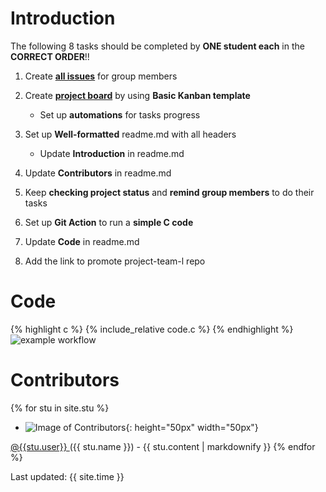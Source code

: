 # Introduction
The following 8 tasks should be completed by **ONE student each** in the **CORRECT ORDER**!!

1. Create **[all issues](https://github.com/csci3251-2021/project-team-l/issues)** for group members

2. Create **[project board](https://docs.github.com/en/github/managing-your-work-on-github/about-project-boards)** by using **Basic Kanban template**
   - Set up **automations** for tasks progress

3. Set up **Well-formatted** readme.md with all headers
   - Update **Introduction** in readme.md

4. Update **Contributors** in readme.md

5. Keep **checking project status** and **remind group members** to do their tasks

6. Set up **Git Action** to run a **simple C code**

7. Update **Code** in readme.md

8. Add the link to promote project-team-l repo
# Code
{% highlight c %} {% include_relative code.c %} {% endhighlight %}
![example workflow](https://github.com/csci3251-2021/project-team-l/actions/workflows/main.yml/badge.svg)

# Contributors
{% for stu in site.stu %}    
- ![Image of Contributors]({{stu.image}}){: height="50px" width="50px"}
<a href="http://github.com/{{stu.user}}">
@{{stu.user}}
</a>
({{ stu.name }})
  - {{ stu.content | markdownify }}
{% endfor %}

Last updated: {{ site.time }}
